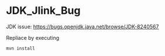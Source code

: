 # JDK_Jlink_Bug

JDK issue: <https://bugs.openjdk.java.net/browse/JDK-8240567>

Repliace by executing

    mvn install
